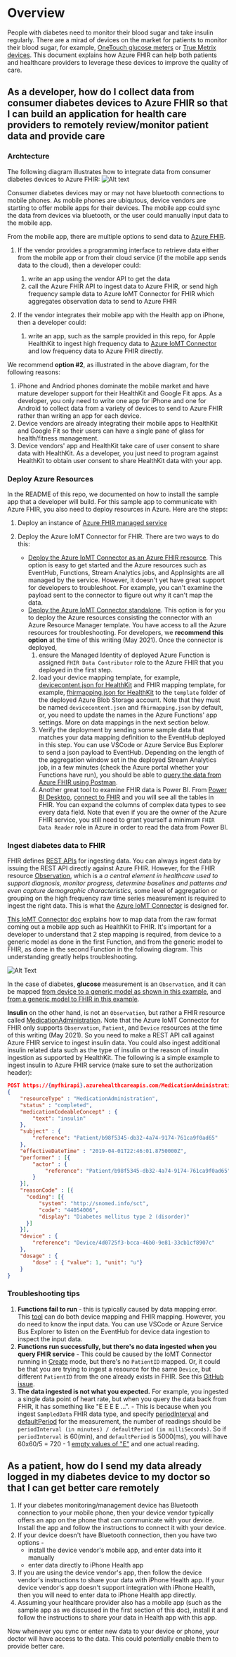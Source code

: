 # Overview

People with diabetes need to monitor their blood sugar and take insulin regularly. There are a mirad of devices on the market for patients to monitor their blood sugar, for example, [OneTouch glucose meters](https://www.onetouch.com/products) or [True Metrix devices](https://www.trividiahealth.com/products/blood-glucose-meters-test-strips/true-metrix-air/). This document explains how Azure FHIR can help both patients and healthcare providers to leverage these devices to improve the quality of care.

## As a developer, how do I collect data from consumer diabetes devices to Azure FHIR so that I can build an application for health care providers to remotely review/monitor patient data and provide care

### Archtecture

The following diagram illustrates how to integrate data from consumer diabetes devices to Azure FHIR:
![Alt text](Media/DiabetesDeviceToFHIR.png?raw=true "device_to_fhir")

Consumer diabetes devices may or may not have bluetooth connections to mobile phones. As mobile phones are ubiqutous, device vendors are starting to offer mobile apps for their devices. The mobile app could sync the data from devices via bluetooth, or the user could manually input data to the mobile app.

From the mobile app, there are multiple options to send data to [Azure FHIR](https://docs.microsoft.com/en-us/azure/healthcare-apis/fhir/overview).

1. If the vendor provides a programming interface to retrieve data either from the mobile app or from their cloud service (if the mobile app sends data to the cloud), then a developer could:

   1. write an app using the vendor API to get the data
   1. call the Azure FHIR API to ingest data to Azure FHIR, or send high frequency sample data to Azure IoMT Connector for FHIR which aggregates observation data to send to Azure FHIR

1. If the vendor integrates their mobile app with the Health app on iPhone, then a developer could:

   1. write an app, such as the sample provided in this repo, for Apple HealthKit to ingest high frequency data to [Azure IoMT Connector](https://github.com/microsoft/iomt-fhir/) and low frequency data to Azure FHIR directly.

We recommend **option #2**, as illustrated in the above diagram, for the following reasons:

1. iPhone and Andriod phones dominate the mobile market and have mature developer support for their HealthKit and Google Fit apps. As a developer, you only need to write one app for iPhone and one for Android to collect data from a variety of devices to send to Azure FHIR rather than writing an app for each device.
1. Device vendors are already integrating their mobile apps to HealthKit and Google Fit so their users can have a single pane of glass for health/fitness management.
1. Device vendors' app and HealthKit take care of user consent to share data with HealthKit. As a developer, you just need to program against HealthKit to obtain user consent to share HealthKit data with your app.

### Deploy Azure Resources

In the README of this repo, we documented on how to install the sample app that a developer will build. For this sample app to communicate with Azure FHIR, you also need to deploy resources in Azure. Here are the steps:

1. Deploy an instance of [Azure FHIR managed service](https://docs.microsoft.com/en-us/azure/healthcare-apis/fhir/fhir-paas-portal-quickstart)
1. Deploy the Azure IoMT Connector for FHIR. There are two ways to do this:

   - [Deploy the Azure IoMT Connector as an Azure FHIR resource](https://docs.microsoft.com/en-us/azure/healthcare-apis/fhir/iot-fhir-portal-quickstart). This option is easy to get started and the Azure resources such as EventHub, Functions, Stream Analytics jobs, and AppInsights are all managed by the service. However, it doesn't yet have great support for developers to troubleshoot. For example, you can't examine the payload sent to the connector to figure out why it can't map the data.
   - [Deploy the Azure IoMT Connector standalone](https://github.com/microsoft/iomt-fhir/blob/master/docs/ARMInstallationManagedIdentity.md). This option is for you to deploy the Azure resources consisting the connector with an Azure Resource Manager template. You have access to all the Azure resources for troubleshooting. For developers, we **recommend this option** at the time of this writing (May 2021). Once the connector is deployed,
     1. ensure the Managed Identity of deployed Azure Function is assigned `FHIR Data Contributor` role to the Azure FHIR that you deployed in the first step.
     1. load your device mapping template, for example, [devicecontent.json for HealthKit](../Sample/Cloud/Configs/devicecontent.json) and FHIR mapping template, for example, [fhirmapping.json for HealthKit](../Sample/Cloud/Configs/fhirmapping.json) to the `template` folder of the deployed Azure Blob Storage account. Note that they must be named `devicecontent.json` and `fhirmapping.json` by default, or, you need to update the names in the Azure Functions' app settings. More on data mappings in the next section below.
     1. Verify the deployment by sending some sample data that matches your data mapping definition to the EventHub deployed in this step. You can use VSCode or Azure Service Bus Explorer to send a json payload to EventHub. Depending on the length of the aggregation window set in the deployed Stream Analytics job, in a few minutes (check the Azure portal whether your Functions have run), you should be able to [query the data from Azure FHIR using Postman](https://docs.microsoft.com/en-us/azure/healthcare-apis/fhir/access-fhir-postman-tutorial).
     1. Another great tool to examine FHIR data is Power BI. From [Power BI Desktop](https://powerbi.microsoft.com/en-us/desktop/), [connect to FHIR](https://docs.microsoft.com/en-us/power-query/connectors/fhir/fhir) and you will see all the tables in FHIR. You can expand the columns of complex data types to see every data field. Note that even if you are the owner of the Azure FHIR service, you still need to grant yourself a minimum `FHIR Data Reader` role in Azure in order to read the data from Power BI.

### Ingest diabetes data to FHIR

FHIR defines [REST APIs](https://www.hl7.org/fhir/http.html#3.1.0) for ingesting data. You can always ingest data by issuing the REST API directly against Azure FHIR. However, for the FHIR resource [Observation](https://www.hl7.org/fhir/observation.html), which is a _a central element in healthcare used to support diagnosis, monitor progress, determine baselines and patterns and even capture demographic characteristics_, some level of aggregation or grouping on the high frequency raw time series measurement is required to ingest the right data. This is what the [Azure IoMT Connector](https://github.com/microsoft/iomt-fhir) is designed for.

[This IoMT Connector doc](https://github.com/microsoft/iomt-fhir/blob/master/docs/Configuration.md) explains how to map data from the raw format coming out a mobile app such as HealthKit to FHIR. It's important for a developer to understand that 2 step mapping is required, from device to a generic model as done in the first Function, and from the generic model to FHIR, as done in the second Function in the following diagram. This understanding greatly helps troubleshooting.

![Alt Text](https://github.com/microsoft/iomt-fhir/blob/master/images/iomtfhirconnectorazurearchitecture.png?raw=true "IoMT Connector to FHIR")

In the case of diabetes, **glucose** measurement is an `Observation`, and it can be mapped [from device to a generic model as shown in this example](../Sample/Cloud/Configs/devicecontent.json#L61), and [from a generic model to FHIR in this example](../Sample/Cloud/Configs/fhirmapping.json#L61).

**Insulin** on the other hand, is not an `Observation`, but rather a FHIR resource called [MedicationAdministration](https://www.hl7.org/fhir/medicationadministration.html). Note that the Azure IoMT Connector for FHIR only supports `Observation`, `Patient`, and `Device` resources at the time of this writing (May 2021). So you need to make a REST API call against Azure FHIR service to ingest insulin data. You could also ingest additional insulin related data such as the type of insulin or the reason of insulin ingestion as supported by HealthKit. The following is a simple example to ingest insulin to Azure FHIR service (make sure to set the authorization header):

```json
POST https://{myfhirapi}.azurehealthcareapis.com/MedicationAdministration
{
    "resourceType" : "MedicationAdministration",
    "status" : "completed",
    "medicationCodeableConcept" : {
        "text": "insulin"
    },
    "subject" : {
        "reference": "Patient/b98f5345-db32-4a74-9174-761ca9f0ad65"
    },
    "effectiveDateTime" : "2019-04-01T22:46:01.8750000Z",
    "performer" : [{
        "actor" : {
            "reference": "Patient/b98f5345-db32-4a74-9174-761ca9f0ad65"
        }
    }],
    "reasonCode" : [{
      "coding": [{
          "system": "http://snomed.info/sct",
          "code": "44054006",
          "display": "Diabetes mellitus type 2 (disorder)"
      }]
    }],
    "device" : {
        "reference": "Device/4d0725f3-bcca-46b0-9e81-33cb1cf8907c"
    },
    "dosage" : {
        "dose" : { "value": 1, "unit": "u"}
    }
}
```

### Troubleshooting tips

1. **Functions fail to run** - this is typically caused by data mapping error. This [tool](https://github.com/microsoft/iomt-fhir/tree/master/tools/data-mapper) can do both device mapping and FHIR mapping. However, you do need to know the input data. You can use VSCode or Azure Service Bus Explorer to listen on the EventHub for device data ingestion to inspect the input data.
1. **Functions run successfully, but there's no data ingested when you query FHIR service** - This could be caused by the IoMT Connector running in [Create](https://github.com/microsoft/iomt-fhir/blob/master/docs/ARMInstallation.md#resource-identity-resolution-type) mode, but there's no `PatientID` mapped. Or, it could be that you are trying to ingest a resource for the same `Device`, but different `PatientID` from the one already exists in FHIR. See this [GitHub issue](https://github.com/microsoft/iomt-fhir/issues/105).
1. **The data ingested is not what you expected.** For example, you ingested a single data point of heart rate, but when you query the data back from FHIR, it has something like "E E E E ...". - This is because when you ingest `SampledData` FHIR data type, and specify [periodInterval](https://github.com/microsoft/iomt-fhir/blob/master/docs/Configuration.md#codevaluefhirtemplate) and [defaultPeriod](https://github.com/microsoft/iomt-fhir/blob/master/docs/Configuration.md#sampleddata) for the measurement, the number of readings should be `periodInterval (in minutes) / defaultPeriod (in milliSeconds)`. So if `periodInterval` is 60(min), and `defaultPeriod` is 5000(ms), you will have 60x60/5 = 720 - 1 [empty values of "E"](https://github.com/microsoft/iomt-fhir/blob/master/docs/Configuration.md#sampleddata) and one actual reading.

## As a patient, how do I send my data already logged in my diabetes device to my doctor so that I can get better care remotely

1. If your diabetes monitoring/management device has Bluetooth connection to your mobile phone, then your device vendor typically offers an app on the phone that can communicate with your device. Install the app and follow the instructions to connect it with your device.
1. If your device doesn't have Bluetooth connection, then you have two options -
   - install the device vendor's mobile app, and enter data into it manually
   - enter data directly to iPhone Health app
1. If you are using the device vendor's app, then follow the device vendor's instructions to share your data with iPhone Health app. If your device vendor's app doesn't support integration with iPhone Health, then you will need to enter data to iPhone Health app directly.
1. Assuming your healthcare provider also has a mobile app (such as the sample app as we discussed in the first section of this doc), install it and follow the instructions to share your data in Health app with this app.

Now whenever you sync or enter new data to your device or phone, your doctor will have access to the data. This could potentially enable them to provide better care.
